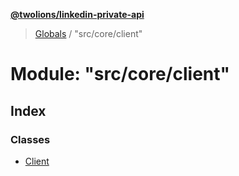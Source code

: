 **[@twolions/linkedin-private-api](../README.md)**

> [Globals](../globals.md) / "src/core/client"

# Module: "src/core/client"

## Index

### Classes

* [Client](../classes/_src_core_client_.client.md)
